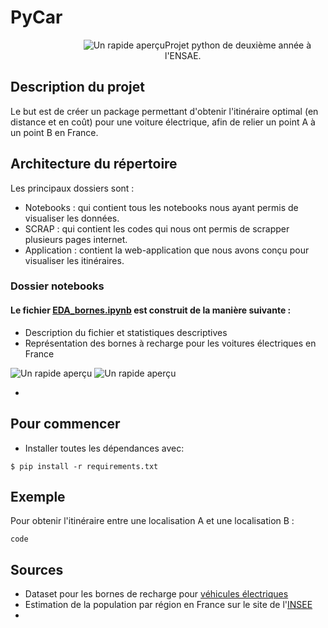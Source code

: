 # PyCar

<div style="display: flex; justify-content: space-between;">
    <div style="flex: 1; text-align: right;">
        <picture>
        <source media="(prefers-color-scheme: dark) srcset="https://github.com/AugustinCablant/PyCar/blob/main/Application/Static/logo.jpeg">
        <source media="(prefers-color-scheme: light)" srcset="https://github.com/AugustinCablant/PyCar/blob/main/Application/Static/logo.jpeg">
        <img alt="Un rapide aperçu" src="https://github.com/AugustinCablant/Projet_python_2A/blob/main/cap.png">
        </picture>
    </div>
    <div style="flex: 1; padding-right: 10px;">
        Projet python de deuxième année à l'ENSAE.
    </div>
    
</div>

## Description du projet 
Le but est de créer un package permettant d'obtenir l'itinéraire optimal (en distance et en coût) pour une voiture électrique, afin de relier un point A à un point B en France. 

## Architecture du répertoire 
Les principaux dossiers sont : 
- Notebooks : qui contient tous les notebooks nous ayant permis de visualiser les données.
- SCRAP : qui contient les codes qui nous ont permis de scrapper plusieurs pages internet.
- Application : contient la web-application que nous avons conçu pour visualiser les itinéraires.

### Dossier notebooks
#### Le fichier [EDA_bornes.ipynb](https://github.com/AugustinCablant/PyCar/blob/main/notebooks/EDA_bornes.ipynb) est construit de la manière suivante :
- Description du fichier et statistiques descriptives
- Représentation des bornes à recharge pour les voitures électriques en France

<picture>
 <source media="(prefers-color-scheme: dark)" srcset="https://github.com/AugustinCablant/PyCar/blob/main/images/cap1.png">
 <source media="(prefers-color-scheme: light)" srcset="https://github.com/AugustinCablant/PyCar/blob/main/images/cap1.png">
<img alt="Un rapide aperçu" src="https://github.com/AugustinCablant/PyCar/blob/main/cap.png">
</picture>
<picture>
 <source media="(prefers-color-scheme: dark)" srcset="https://github.com/AugustinCablant/PyCar/blob/main/images/cap2.png">
 <source media="(prefers-color-scheme: light)" srcset="https://github.com/AugustinCablant/PyCar/blob/main/images/cap2.png">
 <img alt="Un rapide aperçu" src="https://github.com/AugustinCablant/PyCar/blob/main/cap.png">
</picture>

- 

## Pour commencer

- Installer toutes les dépendances avec:

```
$ pip install -r requirements.txt
```

## Exemple

Pour obtenir l'itinéraire entre une localisation A et une localisation B :

```
code
```

## Sources 
- Dataset pour les bornes de recharge pour [véhicules électriques](https://www.data.gouv.fr/fr/datasets/bornes-de-recharge-pour-vehicules-electriques-3/)
- Estimation de la population par région en France sur le site de l'[INSEE](https://www.insee.fr/fr/statistiques/1893198)
- 
